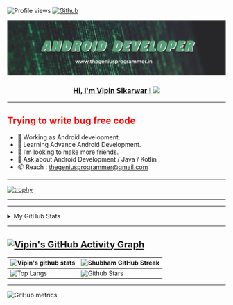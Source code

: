 ![Profile views](https://gpvc.arturio.dev/thegeniusprogrammer)
[![Github](https://img.shields.io/github/followers/thegeniusprogrammer?label=Follow&style=social)](https://github.com/thegeniusprogrammer)


<img src="https://raw.githubusercontent.com/thegeniusprogrammer/thegeniusprogrammer/main/assets/image.png">

<h3 align="center">
	<a href="https://thegeniusprogrammer.in/">Hi, I'm Vipin Sikarwar !</a>
  <img src="https://media.giphy.com/media/hvRJCLFzcasrR4ia7z/giphy.gif" width="28">
</h3> 

---

<h2 style="color:red"> Trying to write bug free code</h2>

- 🔭 Working as Android development.
- 🌱 Learning Advance Android Development.
- 👯 I’m looking to make more friends.
- 💬 Ask about Android Development / Java / Kotlin .
- 📫 Reach : thegeniusprogrammer@gmail.com
---

[![trophy](https://github-profile-trophy.vercel.app/?username=thegeniusprogrammer&theme=discord)](https://github.com/ryo-ma/github-profile-trophy)

---


 
 ---
 
 <!-- ## Stats 📈 -->
<details>
	<summary> My GitHub Stats</summary>
<br>
<p align="center">
<a href="https://github.com/thegeniusprogrammer">
  <img height="150em" src="https://github-readme-stats.vercel.app/api?username=thegeniusprogrammer&count_private=true&show_icons=true&bg_color=ffefe7&text_color=140200&title_color=e4626b&border_color=ffd2ce&icon_color=e4626b" />
  <img height="150em" src="https://github-readme-stats-eight-theta.vercel.app/api/top-langs/?username=1902shubh&bg_color=ffefe7&text_color=140200&title_color=e4626b&border_color=ffd2ce&icon_color=e4626b&layout=compact&langs_count=10&exclude_repo=gamebase&hide=objective-c" />
</a>
</p>
</details>


---


[![Vipin's GitHub Activity Graph](https://activity-graph.herokuapp.com/graph?username=thegeniusprogrammer&theme=chartreuse-dark)](https://git.io/praveenscience)
---

| ![Vipin's github stats](https://github-readme-stats.vercel.app/api?username=thegeniusprogrammer&show_icons=true&theme=chartreuse-dark) | ![Shubham GitHub Streak](https://github-readme-streak-stats.herokuapp.com/?user=thegeniusprogrammer&theme=chartreuse-dark) |
| --- | --- |
| ![Top Langs](https://github-readme-stats.vercel.app/api/top-langs/?username=thegeniusprogrammer&theme=chartreuse-dark) | ![Github Stars](https://github-readme-stats.vercel.app/api?username=thegeniusprogrammer&show_icons=true&locale=en&count_private=true&hide_rank=true&custom_title=My%20GitHub%20Stats&disable_animations=true&theme=chartreuse-dark) |

---

![GitHub metrics](https://metrics.lecoq.io/thegeniusprogrammer)  

